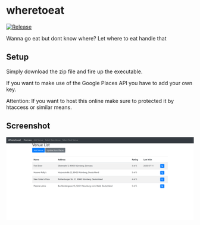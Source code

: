 # wheretoeat

[![Release](https://img.shields.io/github/release/golang-standards/project-layout.svg?style=flat-square)](https://github.com/PhilmacFLy/wheretoeat/releases/latest)

Wanna go eat but dont know where? Let where to eat handle that

## Setup

Simply download the zip file and fire up the executable.

If you want to make use of the Google Places API you have to add your own key.

Attention: If you want to host this online make sure to protected it by htaccess or similar means.

## Screenshot

![UI Screenshot](assets/screenshot.png)
